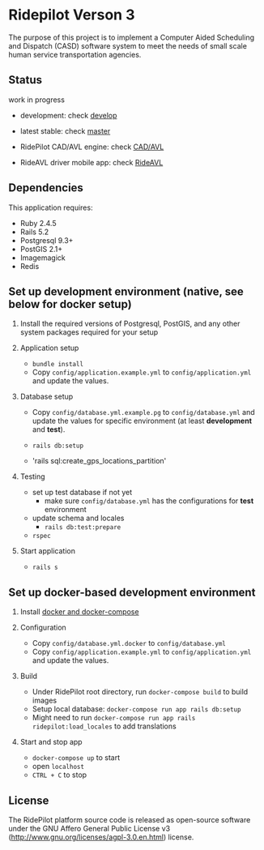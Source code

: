 Ridepilot Verson 3
================

The purpose of this project is to implement a Computer Aided Scheduling and Dispatch (CASD) software system to meet the needs of small scale human service transportation agencies. 

Status
-------------
work in progress

- development: check [develop](https://github.com/camsys/ridepilot/tree/develop)

- latest stable: check [master](https://github.com/camsys/ridepilot/tree/master)

- RidePilot CAD/AVL engine: check [CAD/AVL](https://github.com/camsys/ridepilot_cad_avl)

- RideAVL driver mobile app: check [RideAVL](https://github.com/camsys/rideavl)

Dependencies
-------------

This application requires:

- Ruby 2.4.5
- Rails 5.2
- Postgresql 9.3+
- PostGIS 2.1+
- Imagemagick
- Redis

Set up development environment (native, see below for docker setup)
-------------

1. Install the required versions of Postgresql, PostGIS, and any other system packages required for your setup

2. Application setup
    - `bundle install`
    - Copy `config/application.example.yml` to `config/application.yml` and update the values.

3. Database setup
    - Copy `config/database.yml.example.pg` to `config/database.yml` and update the values for specific environment (at least __development__ and __test__).

    - `rails db:setup`
    - 'rails sql:create_gps_locations_partition'

4. Testing
    - set up test database if not yet
      - make sure `config/database.yml` has the configurations for __test__ environment
    - update schema and locales
      - `rails db:test:prepare`
    - `rspec`

5. Start application
    - `rails s`

Set up docker-based development environment
-------------

1. Install [docker and docker-compose](https://www.docker.com/products/docker-desktop)

2. Configuration
    - Copy `config/database.yml.docker` to `config/database.yml`
    - Copy `config/application.example.yml` to `config/application.yml` and update the values.

3. Build
    - Under RidePilot root directory, run `docker-compose build` to build images
    - Setup local database: `docker-compose run app rails db:setup`
    - Might need to run `docker-compose run app rails ridepilot:load_locales` to add translations

4. Start and stop app
    - `docker-compose up` to start
    - open `localhost` 
    - `CTRL + C` to stop


License
-------
  The RidePilot platform source code is released as open-source software under the GNU Affero General Public License v3 (http://www.gnu.org/licenses/agpl-3.0.en.html) license.
